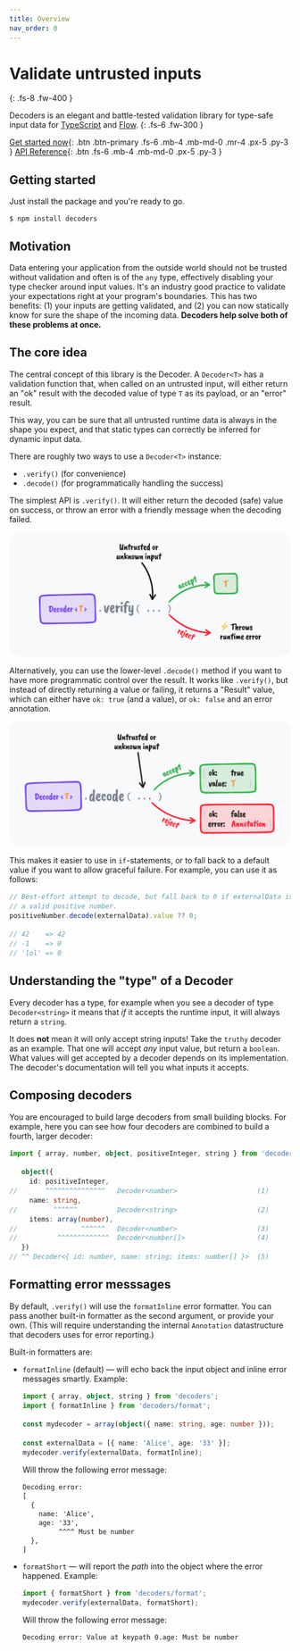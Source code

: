 ```yaml
---
title: Overview
nav_order: 0
---
```


<!-- prettier-ignore-start -->
# Validate untrusted inputs
{: .fs-8 .fw-400 }
<!-- prettier-ignore-end -->

<!-- prettier-ignore-start -->
Decoders is an elegant and battle-tested validation library for type-safe input data for
[TypeScript](https://www.typescriptlang.org/) and [Flow](https://flow.org/).
{: .fs-6 .fw-300 }
<!-- prettier-ignore-end -->

[Get started now](#getting-started){: .btn .btn-primary .fs-6 .mb-4 .mb-md-0 .mr-4 .px-5
.py-3 } [API Reference](https://nvie.com/decoders/api){: .btn .fs-6 .mb-4 .mb-md-0 .px-5
.py-3 }

## Getting started

Just install the package and you're ready to go.

    $ npm install decoders

## Motivation

Data entering your application from the outside world should not be trusted without
validation and often is of the `any` type, effectively disabling your type checker around
input values. It's an industry good practice to validate your expectations right at your
program's boundaries. This has two benefits: (1) your inputs are getting validated, and
(2) you can now statically know for sure the shape of the incoming data. **Decoders help
solve both of these problems at once.**

## The core idea

The central concept of this library is the Decoder. A `Decoder<T>` has a validation
function that, when called on an untrusted input, will either return an "ok" result with
the decoded value of type `T` as its payload, or an "error" result.

This way, you can be sure that all untrusted runtime data is always in the shape you
expect, and that static types can correctly be inferred for dynamic input data.

There are roughly two ways to use a `Decoder<T>` instance:

-   `.verify()` (for convenience)
-   `.decode()` (for programmatically handling the success)

The simplest API is `.verify()`. It will either return the decoded (safe) value on
success, or throw an error with a friendly message when the decoding failed.

<img alt="The .verify() method explained" src="./assets/schematic-verify.png" style="max-width: min(592px, 100%)" />

Alternatively, you can use the lower-level `.decode()` method if you want to have more
programmatic control over the result. It works like `.verify()`, but instead of directly
returning a value or failing, it returns a "Result" value, which can either have
`ok: true` (and a value), or `ok: false` and an error annotation.

<img alt="The .decode() method explained" src="./assets/schematic-decode.png" style="max-width: min(592px, 100%)" />

This makes it easier to use in `if`-statements, or to fall back to a default value if you
want to allow graceful failure. For example, you can use it as follows:

```typescript
// Best-effort attempt to decode, but fall back to 0 if externalData is not
// a valid positive number.
positiveNumber.decode(externalData).value ?? 0;

// 42    => 42
// -1    => 0
// 'lol' => 0
```

## Understanding the "type" of a Decoder

Every decoder has a type, for example when you see a decoder of type `Decoder<string>` it
means that _if_ it accepts the runtime input, it will always return a `string`.

It does **not** mean it will only accept string inputs! Take the `truthy` decoder as an
example. That one will accept _any_ input value, but return a `boolean`. What values will
get accepted by a decoder depends on its implementation. The decoder's documentation will
tell you what inputs it accepts.

## Composing decoders

You are encouraged to build large decoders from small building blocks. For example, here
you can see how four decoders are combined to build a fourth, larger decoder:

<!-- prettier-ignore-start -->
```typescript
import { array, number, object, positiveInteger, string } from 'decoders';

   object({
     id: positiveInteger,
//       ^^^^^^^^^^^^^^^   Decoder<number>                    (1)
     name: string,
//         ^^^^^^          Decoder<string>                    (2)
     items: array(number),
//                ^^^^^^   Decoder<number>                    (3)
//          ^^^^^^^^^^^^^  Decoder<number[]>                  (4)
   })
// ^^ Decoder<{ id: number, name: string; items: number[] }>  (5)
```
<!-- prettier-ignore-end -->

<!--

## Example

Suppose, for example, you have a webhook endpoint that will receive user payloads:

```json
import { array, iso8601, number, object, optional, string } from 'decoders';

// External data, for example JSON.parse()'ed from a request payload
const externalData = {
    id: 123,
    name: 'Alison Roberts',
    createdAt: '1994-01-11T12:26:37.024Z',
    tags: ['foo', 'bar', 'qux'],
};

const userDecoder = object({
    id: number,
    name: string,
    createdAt: optional(iso8601),
    friends: array(string),
});

// NOTE: TypeScript will automatically infer this type for the `user` variable
// interface User {
//     id: number;
//     name: string;
//     createdAt?: Date;
//     friends: string[];
// }

const user = userDecoder.verify(externalData);
```
-->

## Formatting error messsages

By default, `.verify()` will use the `formatInline` error formatter. You can pass another
built-in formatter as the second argument, or provide your own. (This will require
understanding the internal `Annotation` datastructure that decoders uses for error
reporting.)

Built-in formatters are:

-   `formatInline` (default) — will echo back the input object and inline error messages
    smartly. Example:

    ```typescript
    import { array, object, string } from 'decoders';
    import { formatInline } from 'decoders/format';

    const mydecoder = array(object({ name: string, age: number }));

    const externalData = [{ name: 'Alice', age: '33' }];
    mydecoder.verify(externalData, formatInline);
    ```

    Will throw the following error message:

    ```text
    Decoding error:
    [
      {
        name: 'Alice',
        age: '33',
             ^^^^ Must be number
      },
    ]
    ```

-   `formatShort` — will report the _path_ into the object where the error happened.
    Example:

    ```typescript
    import { formatShort } from 'decoders/format';
    mydecoder.verify(externalData, formatShort);
    ```

    Will throw the following error message:

    ```text
    Decoding error: Value at keypath 0.age: Must be number
    ```
